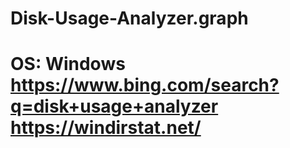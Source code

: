 # Disk-Usage-Analyzer.graph
# OS: Windows https://www.bing.com/search?q=disk+usage+analyzer https://windirstat.net/
